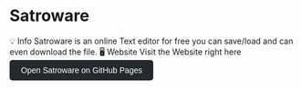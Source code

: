 # Satroware
💡 Info
Satroware is an online Text editor for free you can save/load and can even download the file.
🖥️ Website
Visit the Website right here
<a href="https://bloxsociety.github.io/Satroware/" target="_blank" style="display:inline-block;padding:10px 20px;background:#24292e;color:white;text-decoration:none;border-radius:5px;font-family:sans-serif;">
  Open Satroware on GitHub Pages
</a>
